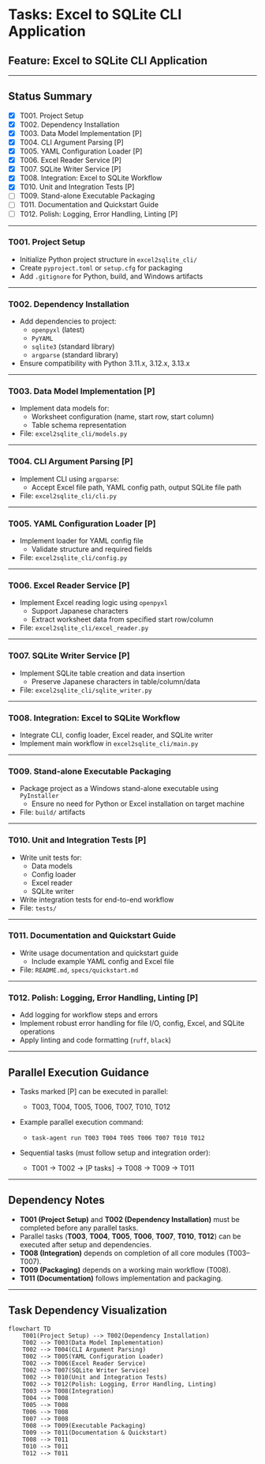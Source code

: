 # Tasks: Excel to SQLite CLI Application

## Feature: Excel to SQLite CLI Application

---

## Status Summary

- [x] T001. Project Setup
- [x] T002. Dependency Installation
- [x] T003. Data Model Implementation [P]
- [x] T004. CLI Argument Parsing [P]
- [x] T005. YAML Configuration Loader [P]
- [x] T006. Excel Reader Service [P]
- [x] T007. SQLite Writer Service [P]
- [x] T008. Integration: Excel to SQLite Workflow
- [x] T010. Unit and Integration Tests [P]
- [ ] T009. Stand-alone Executable Packaging
- [ ] T011. Documentation and Quickstart Guide
- [ ] T012. Polish: Logging, Error Handling, Linting [P]

---

### T001. Project Setup

- Initialize Python project structure in `excel2sqlite_cli/`
- Create `pyproject.toml` or `setup.cfg` for packaging
- Add `.gitignore` for Python, build, and Windows artifacts

---

### T002. Dependency Installation

- Add dependencies to project:
  - `openpyxl` (latest)
  - `PyYAML`
  - `sqlite3` (standard library)
  - `argparse` (standard library)
- Ensure compatibility with Python 3.11.x, 3.12.x, 3.13.x

---

### T003. Data Model Implementation [P]

- Implement data models for:
  - Worksheet configuration (name, start row, start column)
  - Table schema representation
- File: `excel2sqlite_cli/models.py`

---

### T004. CLI Argument Parsing [P]

- Implement CLI using `argparse`:
  - Accept Excel file path, YAML config path, output SQLite file path
- File: `excel2sqlite_cli/cli.py`

---

### T005. YAML Configuration Loader [P]

- Implement loader for YAML config file
  - Validate structure and required fields
- File: `excel2sqlite_cli/config.py`

---

### T006. Excel Reader Service [P]

- Implement Excel reading logic using `openpyxl`
  - Support Japanese characters
  - Extract worksheet data from specified start row/column
- File: `excel2sqlite_cli/excel_reader.py`

---

### T007. SQLite Writer Service [P]

- Implement SQLite table creation and data insertion
  - Preserve Japanese characters in table/column/data
- File: `excel2sqlite_cli/sqlite_writer.py`

---

### T008. Integration: Excel to SQLite Workflow

- Integrate CLI, config loader, Excel reader, and SQLite writer
- Implement main workflow in `excel2sqlite_cli/main.py`

---

### T009. Stand-alone Executable Packaging

- Package project as a Windows stand-alone executable using `PyInstaller`
  - Ensure no need for Python or Excel installation on target machine
- File: `build/` artifacts

---

### T010. Unit and Integration Tests [P]

- Write unit tests for:
  - Data models
  - Config loader
  - Excel reader
  - SQLite writer
- Write integration tests for end-to-end workflow
- File: `tests/`

---

### T011. Documentation and Quickstart Guide

- Write usage documentation and quickstart guide
  - Include example YAML config and Excel file
- File: `README.md`, `specs/quickstart.md`

---

### T012. Polish: Logging, Error Handling, Linting [P]

- Add logging for workflow steps and errors
- Implement robust error handling for file I/O, config, Excel, and SQLite operations
- Apply linting and code formatting (`ruff`, `black`)

---

## Parallel Execution Guidance

- Tasks marked [P] can be executed in parallel:
  - T003, T004, T005, T006, T007, T010, T012
- Example parallel execution command:
  - `task-agent run T003 T004 T005 T006 T007 T010 T012`

- Sequential tasks (must follow setup and integration order):
  - T001 → T002 → [P tasks] → T008 → T009 → T011

---

## Dependency Notes

- **T001 (Project Setup)** and **T002 (Dependency Installation)** must be completed before any parallel tasks.
- Parallel tasks (**T003**, **T004**, **T005**, **T006**, **T007**, **T010**, **T012**) can be executed after setup and dependencies.
- **T008 (Integration)** depends on completion of all core modules (T003–T007).
- **T009 (Packaging)** depends on a working main workflow (T008).
- **T011 (Documentation)** follows implementation and packaging.

---

## Task Dependency Visualization

```mermaid
flowchart TD
    T001(Project Setup) --> T002(Dependency Installation)
    T002 --> T003(Data Model Implementation)
    T002 --> T004(CLI Argument Parsing)
    T002 --> T005(YAML Configuration Loader)
    T002 --> T006(Excel Reader Service)
    T002 --> T007(SQLite Writer Service)
    T002 --> T010(Unit and Integration Tests)
    T002 --> T012(Polish: Logging, Error Handling, Linting)
    T003 --> T008(Integration)
    T004 --> T008
    T005 --> T008
    T006 --> T008
    T007 --> T008
    T008 --> T009(Executable Packaging)
    T009 --> T011(Documentation & Quickstart)
    T008 --> T011
    T010 --> T011
    T012 --> T011
```
